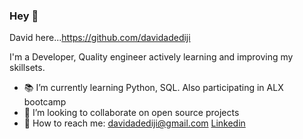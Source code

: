 ### Hey 👋
David here...https://github.com/davidadediji

<!--
**davidadediji/davidadediji** is a ✨ _special_ ✨ repository because its `README.md` (this file) appears on your GitHub profile.-->

I'm a Developer, Quality engineer actively learning and improving my skillsets. 

- 📚 I’m currently learning Python, SQL. Also participating in ALX bootcamp
- 👯 I’m looking to collaborate on open source projects 
- 📧 How to reach me: davidadediji@gmail.com
 [Linkedin][linkedin]


[Linkedin]: https://www.linkedin.com/in/davidadediji1/

